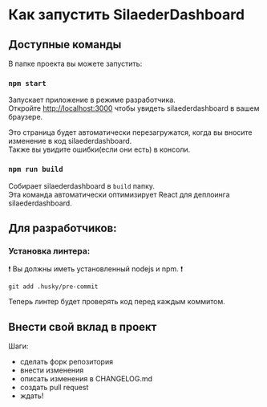 # Как запустить SilaederDashboard

## Доступные команды

В папке проекта вы можете запустить:

### `npm start`

Запускает приложение в режиме разработчика.\
Откройте [http://localhost:3000](http://localhost:3000) чтобы увидеть silaederdashboard в вашем браузере.

Это страница будет автоматически перезагружатся, когда вы вносите изменение в код silaederdashboard.\
Также вы увидите ошибки(если они есть) в консоли.

### `npm run build`

Собирает silaederdashboard в `build` папку.\
Эта команда автоматически оптимизирует React для деплоинга silaederdashboard.

## Для разработчиков:

### Установка линтера:
 ❗️ Вы должны иметь установленный nodejs и npm. ❗️
```
git add .husky/pre-commit
```

Теперь линтер будет проверять код перед каждым коммитом.

## Внести свой вклад в проект

Шаги:
 - сделать форк репозитория
 - внести изменения
 - описать изменения в CHANGELOG.md
 - создать pull request
 - ждать!
 
